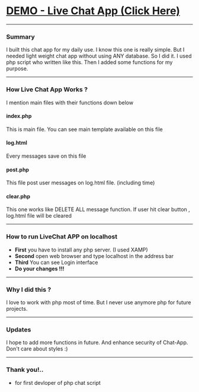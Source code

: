 <h1>
  <a href="http://livechatapp.dinadev.42web.io/"
    >DEMO - Live Chat App (Click Here)</a
  >
</h1>
<hr />
<h3>Summary</h3>
I built this chat app for my daily use. I know this one is really simple. But I
needed light weight chat app without using ANY database. So I did it. I used php
script who written like this. Then I added some functions for my purpose.
<hr />

<h3>How Live Chat App Works ?</h3>
<p>I mention main files with their functions down below</p>
<h4><b>index.php</b></h4>
<p>This is main file. You can see main template available on this file</p>
<h4><b>log.html</b></h4>
<p>Every messages save on this file</p>
<h4><b>post.php</b></h4>
<p>This file post user messages on log.html file. (including time)</p>
<h4><b>clear.php</b></h4>
<p>
  This one works like DELETE ALL message function. If user hit clear button ,
  log.html file will be cleared
</p>
<hr />
<h3>How to run LiveChat APP on localhost</h3>
<ul>
  <li><b>First</b> you have to install any php server. (I used XAMP)</li>
  <li><b>Second</b> open web browser and type localhost in the address bar</li>
  <li><b>Third</b> You can see Login interface</li>
  <li><b>Do your changes !!!</b></li>
</ul>
<hr />
<h3>Why I did this ?</h3>
<p>
  I love to work with php most of time. But I never use anymore php for future
  projects.
</p>
<hr />
<h3>Updates</h3>
<p>
  I hope to add more functions in future. And enhance security of Chat-App.
  Don't care about styles :)
</p>
<hr />
<h3>Thank you!..</h3>
<ul>
  <li>for first devloper of php chat script</li>
</ul>
